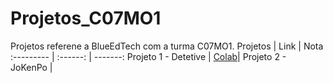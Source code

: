 # Projetos_C07MO1
Projetos referene a BlueEdTech com a turma C07MO1.
Projetos | Link | Nota
:--------- | :------: | -------:
Projeto 1 - Detetive | [Colab](https://replit.com/@Miller-Oliveira/Projeto01Detetive#index.js)|
Projeto 2 - JoKenPo  |
